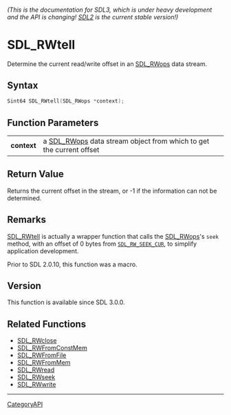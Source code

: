 ###### (This is the documentation for SDL3, which is under heavy development and the API is changing! [SDL2](https://wiki.libsdl.org/SDL2/) is the current stable version!)
# SDL_RWtell

Determine the current read/write offset in an [SDL_RWops](SDL_RWops) data stream.

## Syntax

```c
Sint64 SDL_RWtell(SDL_RWops *context);

```

## Function Parameters

|                 |                                                                                  |
| --------------- | -------------------------------------------------------------------------------- |
| **context**     | a [SDL_RWops](SDL_RWops) data stream object from which to get the current offset |

## Return Value

Returns the current offset in the stream, or -1 if the information can not
be determined.

## Remarks

[SDL_RWtell](SDL_RWtell) is actually a wrapper function that calls the
[SDL_RWops](SDL_RWops)'s `seek` method, with an offset of 0 bytes from
[`SDL_RW_SEEK_CUR`](SDL_RW_SEEK_CUR), to simplify application development.

Prior to SDL 2.0.10, this function was a macro.

## Version

This function is available since SDL 3.0.0.

## Related Functions

* [SDL_RWclose](SDL_RWclose)
* [SDL_RWFromConstMem](SDL_RWFromConstMem)
* [SDL_RWFromFile](SDL_RWFromFile)
* [SDL_RWFromMem](SDL_RWFromMem)
* [SDL_RWread](SDL_RWread)
* [SDL_RWseek](SDL_RWseek)
* [SDL_RWwrite](SDL_RWwrite)

----
[CategoryAPI](CategoryAPI)


